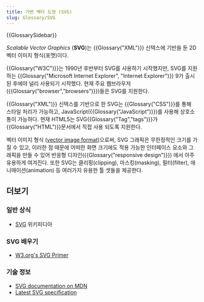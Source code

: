 ```yaml
---
title: 가변 벡터 도형 (SVG)
slug: Glossary/SVG
---
```


{{GlossarySidebar}}

_Scalable Vector Graphics_ (**SVG**)는 {{Glossary("XML")}} 신텍스에 기반을 둔 2D 벡터 이미지 형식(포맷)이다.

{{Glossary("W3C")}}는 1990년 후반부터 SVG를 사용하기 시작했지만, SVG를 지원하는 {{Glossary("Microsoft Internet Explorer", "Internet Explorer")}} 9가 출시된 후에야 널리 사용되기 시작했다. 현재 주요 웹브라우저({{Glossary("browser","browsers")}})들은 SVG를 지원한다.

{{Glossary("XML")}} 신텍스를 기반으로 한 SVG는 {{Glossary("CSS")}}를 통해 스타일 처리가 가능하고, JavaScript({{Glossary("JavaScript")}})를 사용해 상호소통이 가능하다. 현재 HTML5는 SVG{{Glossary("Tag","tags")}}가 {{Glossary("HTML")}}문서에서 직접 사용 되도록 지원한다.

벡터 이미지 형식 ([vector image format](http://en.wikipedia.org/wiki/Vector_graphics))으로써, SVG 그래픽은 무한정적인 크기를 가질 수 있고, 이러한 점 때문에 어떠한 화면 크기에도 적용 가능한 인터페이스 요소와 그래픽을 만들 수 있어 반응형 디자인({{Glossary("responsive design")}}) 에서 아주 유용하게 여겨진다. 또한 SVG는 클리핑(clipping), 마스킹(masking), 필터(filter), 애니매이션(animation) 등 여러가지 유용한 툴 셋들을 제공한다.

## 더보기

### 일반 상식

- [SVG](https://ko.wikipedia.org/wiki/SVG) 위키피디아

### SVG 배우기

- [W3.org's SVG Primer](https://www.w3.org/Graphics/SVG/IG/resources/svgprimer.html)

### 기술 정보

- [SVG documentation on MDN](/ko/docs/Web/SVG)
- [Latest SVG specification](http://www.w3.org/TR/SVG/)
